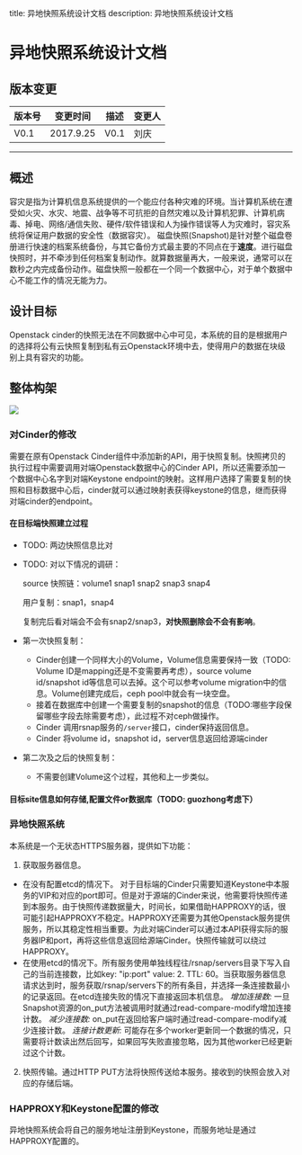 title: 异地快照系统设计文档
description: 异地快照系统设计文档
# 异地快照系统设计文档

## 版本变更

| 版本号        | 变更时间       | 描述          | 变更人    |
| ------------ | ------------- | ------------ |----------|
| V0.1         | 2017.9.25     | V0.1        | 刘庆      |

----------

## 概述

容灾是指为计算机信息系统提供的一个能应付各种灾难的环境。当计算机系统在遭受如火灾、水灾、地震、战争等不可抗拒的自然灾难以及计算机犯罪、计算机病毒、掉电、网络/通信失败、硬件/软件错误和人为操作错误等人为灾难时，容灾系统将保证用户数据的安全性（数据容灾）。
磁盘快照(Snapshot)是针对整个磁盘卷册进行快速的档案系统备份，与其它备份方式最主要的不同点在于**速度**。进行磁盘快照时，并不牵涉到任何档案复制动作。就算数据量再大，一般来说，通常可以在数秒之内完成备份动作。磁盘快照一般都在一个同一个数据中心，对于单个数据中心不能工作的情况无能为力。


## 设计目标

Openstack cinder的快照无法在不同数据中心中可见，本系统的目的是根据用户的选择将公有云快照复制到私有云Openstack环境中去，使得用户的数据在块级别上具有容灾的功能。

## 整体构架
![](/statics/arch.png)

### 对Cinder的修改
需要在原有Openstack Cinder组件中添加新的API，用于快照复制。快照拷贝的执行过程中需要调用对端Openstack数据中心的Cinder API，所以还需要添加一个数据中心名字到对端Keystone endpoint的映射。这样用户选择了需要复制的快照和目标数据中心后，cinder就可以通过映射表获得keystone的信息，继而获得对端cinder的endpoint。

#### 在目标端快照建立过程
* TODO: 两边快照信息比对
* TODO: 对以下情况的调研：

  source 快照链：volume1 snap1 snap2 snap3 snap4

  用户复制：snap1，snap4

  复制完后看对端会不会有snap2/snap3，**对快照删除会不会有影响**。

* 第一次快照复制：
     * Cinder创建一个同样大小的Volume，Volume信息需要保持一致（TODO: Volume ID是mapping还是不变需要再考虑），source volume id/snapshot id等信息可以去掉。这个可以参考volume migration中的信息。Volume创建完成后，ceph pool中就会有一块空盘。
     * 接着在数据库中创建一个需要复制的snapshot的信息（TODO:哪些字段保留哪些字段去除需要考虑），此过程不对ceph做操作。
     * Cinder 调用rsnap服务的`/server`接口，cinder保持返回信息。
     * Cinder 将volume id，snapshot id，server信息返回给源端cinder

* 第二次及之后的快照复制：

  * 不需要创建Volume这个过程，其他和上一步类似。

#### 目标site信息如何存储,配置文件or数据库（TODO: guozhong考虑下）

### 异地快照系统
本系统是一个无状态HTTPS服务器，提供如下功能：
1. 获取服务器信息。
  * 在没有配置etcd的情况下。 对于目标端的Cinder只需要知道Keystone中本服务的VIP和对应的port即可。但是对于源端的Cinder来说，他需要将快照传递到本服务。由于快照传递数据量大，时间长，如果借助HAPPROXY的话，很可能引起HAPPROXY不稳定。HAPPROXY还需要为其他Openstack服务提供服务，所以其稳定性相当重要。为此对端Cinder可以通过本API获得实际的服务器IP和port，再将这些信息返回给源端Cinder。快照传输就可以绕过HAPPROXY。
  * 在使用etcd的情况下。所有服务使用单独线程往/rsnap/servers目录下写入自己的当前连接数，比如key: "ip:port" value: 2. TTL: 60。当获取服务器信息请求达到时，服务获取/rsnap/servers下的所有条目，并选择一条连接数最小的记录返回。在etcd连接失败的情况下直接返回本机信息。
    *增加连接数:* 一旦Snapshot资源的on_put方法被调用时就通过read-compare-modify增加连接计数。
    *减少连接数:* on_put在返回给客户端时通过read-compare-modify减少连接计数。
    *连接计数更新:* 可能存在多个worker更新同一个数据的情况，只需要将计数读出然后回写，如果回写失败直接忽略，因为其他worker已经更新过这个计数。

2. 快照传输。通过HTTP PUT方法将快照传送给本服务。接收到的快照会放入对应的存储后端。

### HAPPROXY和Keystone配置的修改
异地快照系统会将自己的服务地址注册到Keystone，而服务地址是通过HAPPROXY配置的。
